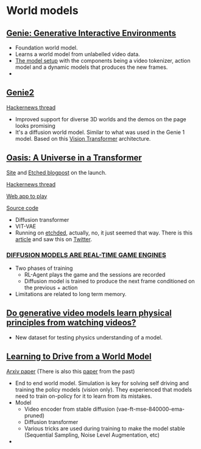 # World models

## [Genie: Generative Interactive Environments](https://arxiv.org/pdf/2402.15391)
- Foundation world model.
- Learns a world model from unlabelled video data.
- [The model setup](https://arxiv.org/pdf/2402.15391#page=4) with the components being a video tokenizer, action model and a dynamic models that produces the new frames. 
- 


## [Genie2](https://deepmind.google/discover/blog/genie-2-a-large-scale-foundation-world-model/)
[Hackernews thread](https://news.ycombinator.com/item?id=42317903)

- Improved support for diverse 3D worlds and the demos on the page looks promising
- It's a diffusion world model. Similar to what was used in the Genie 1 model. Based on this [Vision Transformer](https://openreview.net/forum?id=YicbFdNTTy) architecture.


## [Oasis: A Universe in a Transformer](https://www.decart.ai/articles/oasis-interactive-ai-video-game-model)
[Site](https://oasis-model.github.io/) and [Etched blogpost](https://www.etched.com/blog-posts/oasis) on the launch.

[Hackernews thread](https://news.ycombinator.com/item?id=42014650)

[Web app to play](https://oasis.decart.ai/welcome)

[Source code](https://github.com/etched-ai/open-oasis)

- Diffusion transformer
- VIT-VAE
- Running on [etchded](https://www.etched.com/blog-posts/oasis), actually, no, it just seemed that way. There is this [article](https://www.technologyreview.com/2024/10/31/1106461/this-ai-generated-minecraft-may-represent-the-future-of-real-time-video-generation/) and saw this on [Twitter](https://x.com/__tinygrad__/status/1854851587773956569).

### [DIFFUSION MODELS ARE REAL-TIME GAME ENGINES](https://arxiv.org/pdf/2408.14837)
- Two phases of training
  - RL-Agent plays the game and the sessions are recorded
  - Diffusion model is trained to produce the next frame conditioned on the previous + action
- Limitations are related to long term memory.

## [Do generative video models learn physical principles from watching videos?](https://arxiv.org/pdf/2501.09038)
- New dataset for testing physics understanding of a model.

## [Learning to Drive from a World Model](https://blog.comma.ai/mlsim)
[Arxiv paper](https://arxiv.org/pdf/2504.19077)
(There is also this [paper](https://arxiv.org/pdf/1608.01230) from the past)

- End to end world model. Simulation is key for solving self driving and training the policy models (vision only). They experienced that models need to train on-policy for it to learn from its mistakes.
- Model
  - Video encoder from stable diffusion (vae-ft-mse-840000-ema-pruned)
  - Diffusion transformer
  - Various tricks are used during training to make the model stable (Sequential Sampling,  Noise Level Augmentation, etc)
- 

